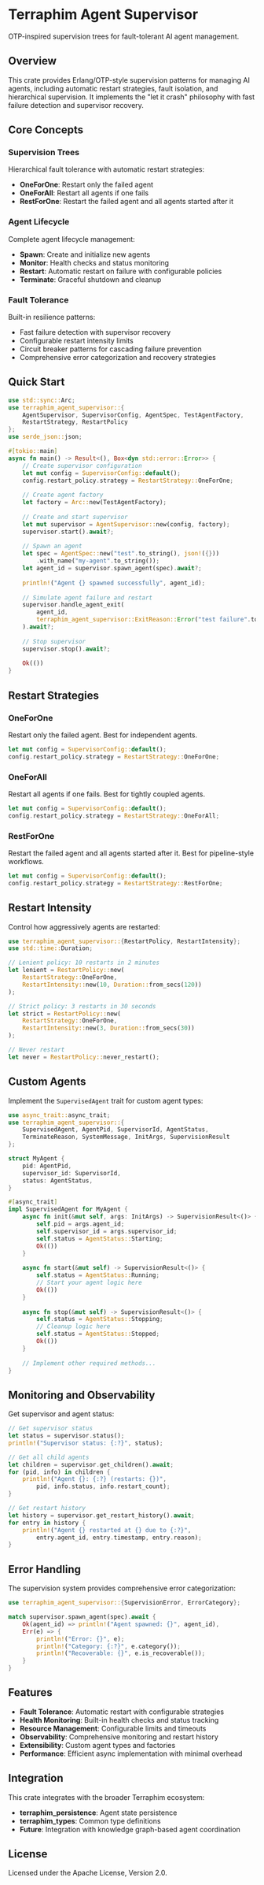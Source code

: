 # Terraphim Agent Supervisor

OTP-inspired supervision trees for fault-tolerant AI agent management.

## Overview

This crate provides Erlang/OTP-style supervision patterns for managing AI agents, including automatic restart strategies, fault isolation, and hierarchical supervision. It implements the "let it crash" philosophy with fast failure detection and supervisor recovery.

## Core Concepts

### Supervision Trees
Hierarchical fault tolerance with automatic restart strategies:
- **OneForOne**: Restart only the failed agent
- **OneForAll**: Restart all agents if one fails  
- **RestForOne**: Restart the failed agent and all agents started after it

### Agent Lifecycle
Complete agent lifecycle management:
- **Spawn**: Create and initialize new agents
- **Monitor**: Health checks and status monitoring
- **Restart**: Automatic restart on failure with configurable policies
- **Terminate**: Graceful shutdown and cleanup

### Fault Tolerance
Built-in resilience patterns:
- Fast failure detection with supervisor recovery
- Configurable restart intensity limits
- Circuit breaker patterns for cascading failure prevention
- Comprehensive error categorization and recovery strategies

## Quick Start

```rust
use std::sync::Arc;
use terraphim_agent_supervisor::{
    AgentSupervisor, SupervisorConfig, AgentSpec, TestAgentFactory,
    RestartStrategy, RestartPolicy
};
use serde_json::json;

#[tokio::main]
async fn main() -> Result<(), Box<dyn std::error::Error>> {
    // Create supervisor configuration
    let mut config = SupervisorConfig::default();
    config.restart_policy.strategy = RestartStrategy::OneForOne;
    
    // Create agent factory
    let factory = Arc::new(TestAgentFactory);
    
    // Create and start supervisor
    let mut supervisor = AgentSupervisor::new(config, factory);
    supervisor.start().await?;
    
    // Spawn an agent
    let spec = AgentSpec::new("test".to_string(), json!({}))
        .with_name("my-agent".to_string());
    let agent_id = supervisor.spawn_agent(spec).await?;
    
    println!("Agent {} spawned successfully", agent_id);
    
    // Simulate agent failure and restart
    supervisor.handle_agent_exit(
        agent_id, 
        terraphim_agent_supervisor::ExitReason::Error("test failure".to_string())
    ).await?;
    
    // Stop supervisor
    supervisor.stop().await?;
    
    Ok(())
}
```

## Restart Strategies

### OneForOne
Restart only the failed agent. Best for independent agents.

```rust
let mut config = SupervisorConfig::default();
config.restart_policy.strategy = RestartStrategy::OneForOne;
```

### OneForAll  
Restart all agents if one fails. Best for tightly coupled agents.

```rust
let mut config = SupervisorConfig::default();
config.restart_policy.strategy = RestartStrategy::OneForAll;
```

### RestForOne
Restart the failed agent and all agents started after it. Best for pipeline-style workflows.

```rust
let mut config = SupervisorConfig::default();
config.restart_policy.strategy = RestartStrategy::RestForOne;
```

## Restart Intensity

Control how aggressively agents are restarted:

```rust
use terraphim_agent_supervisor::{RestartPolicy, RestartIntensity};
use std::time::Duration;

// Lenient policy: 10 restarts in 2 minutes
let lenient = RestartPolicy::new(
    RestartStrategy::OneForOne,
    RestartIntensity::new(10, Duration::from_secs(120))
);

// Strict policy: 3 restarts in 30 seconds
let strict = RestartPolicy::new(
    RestartStrategy::OneForOne,
    RestartIntensity::new(3, Duration::from_secs(30))
);

// Never restart
let never = RestartPolicy::never_restart();
```

## Custom Agents

Implement the `SupervisedAgent` trait for custom agent types:

```rust
use async_trait::async_trait;
use terraphim_agent_supervisor::{
    SupervisedAgent, AgentPid, SupervisorId, AgentStatus, 
    TerminateReason, SystemMessage, InitArgs, SupervisionResult
};

struct MyAgent {
    pid: AgentPid,
    supervisor_id: SupervisorId,
    status: AgentStatus,
}

#[async_trait]
impl SupervisedAgent for MyAgent {
    async fn init(&mut self, args: InitArgs) -> SupervisionResult<()> {
        self.pid = args.agent_id;
        self.supervisor_id = args.supervisor_id;
        self.status = AgentStatus::Starting;
        Ok(())
    }
    
    async fn start(&mut self) -> SupervisionResult<()> {
        self.status = AgentStatus::Running;
        // Start your agent logic here
        Ok(())
    }
    
    async fn stop(&mut self) -> SupervisionResult<()> {
        self.status = AgentStatus::Stopping;
        // Cleanup logic here
        self.status = AgentStatus::Stopped;
        Ok(())
    }
    
    // Implement other required methods...
}
```

## Monitoring and Observability

Get supervisor and agent status:

```rust
// Get supervisor status
let status = supervisor.status();
println!("Supervisor status: {:?}", status);

// Get all child agents
let children = supervisor.get_children().await;
for (pid, info) in children {
    println!("Agent {}: {:?} (restarts: {})", 
        pid, info.status, info.restart_count);
}

// Get restart history
let history = supervisor.get_restart_history().await;
for entry in history {
    println!("Agent {} restarted at {} due to {:?}", 
        entry.agent_id, entry.timestamp, entry.reason);
}
```

## Error Handling

The supervision system provides comprehensive error categorization:

```rust
use terraphim_agent_supervisor::{SupervisionError, ErrorCategory};

match supervisor.spawn_agent(spec).await {
    Ok(agent_id) => println!("Agent spawned: {}", agent_id),
    Err(e) => {
        println!("Error: {}", e);
        println!("Category: {:?}", e.category());
        println!("Recoverable: {}", e.is_recoverable());
    }
}
```

## Features

- **Fault Tolerance**: Automatic restart with configurable strategies
- **Health Monitoring**: Built-in health checks and status tracking  
- **Resource Management**: Configurable limits and timeouts
- **Observability**: Comprehensive monitoring and restart history
- **Extensibility**: Custom agent types and factories
- **Performance**: Efficient async implementation with minimal overhead

## Integration

This crate integrates with the broader Terraphim ecosystem:

- **terraphim_persistence**: Agent state persistence
- **terraphim_types**: Common type definitions
- **Future**: Integration with knowledge graph-based agent coordination

## License

Licensed under the Apache License, Version 2.0.